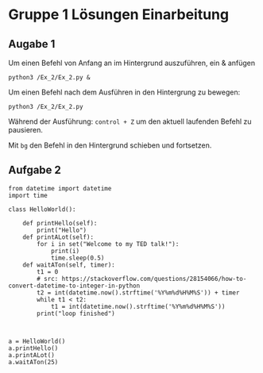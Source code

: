 # Gruppe 1 Lösungen Einarbeitung

## Augabe 1

Um einen Befehl von Anfang an im Hintergrund auszuführen, ein & anfügen

`python3 /Ex_2/Ex_2.py &`

Um einen Befehl nach dem Ausführen in den Hintergrung zu bewegen:

`python3 /Ex_2/Ex_2.py`

Während der Ausführung: `control + Z` um den aktuell laufenden Befehl zu pausieren.

Mit `bg` den Befehl in den Hintergrund schieben und fortsetzen.

## Aufgabe 2

```
from datetime import datetime
import time

class HelloWorld():

    def printHello(self):
        print("Hello")
    def printALot(self):
        for i in set("Welcome to my TED talk!"):
            print(i)
            time.sleep(0.5)
    def waitATon(self, timer):
        t1 = 0
        # src: https://stackoverflow.com/questions/28154066/how-to-convert-datetime-to-integer-in-python
        t2 = int(datetime.now().strftime('%Y%m%d%H%M%S')) + timer
        while t1 < t2:
            t1 = int(datetime.now().strftime('%Y%m%d%H%M%S'))
        print("loop finished")

    

a = HelloWorld()
a.printHello()
a.printALot()
a.waitATon(25)
```